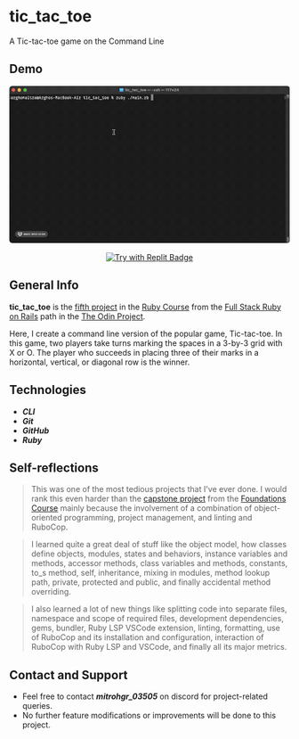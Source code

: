 # tic_tac_toe
A Tic-tac-toe game on the Command Line

## Demo

![Screen cast of Tic-tac-toe](./img/demo/demo.gif)

<div style="text-align: center;">

[![Try with Replit Badge](https://replit.com/badge?caption=Try%20with%20Replit)](https://replit.com/@mitrohgr/tictactoe?v=1)

</div>

## General Info

**tic_tac_toe** is the [fifth project](https://www.theodinproject.com/lessons/ruby-tic-tac-toe) in the [Ruby Course](https://www.theodinproject.com/paths/full-stack-ruby-on-rails/courses/ruby) from the [Full Stack Ruby on Rails](https://www.theodinproject.com/paths/full-stack-ruby-on-rails) path in the [The Odin Project](https://www.theodinproject.com/about).

Here, I create a command line version of the popular game, Tic-tac-toe. In this game, two players take turns marking the spaces in a 3-by-3 grid with X or O. The player who succeeds in placing three of their marks in a horizontal, vertical, or diagonal row is the winner.

## Technologies

+ ***CLI***
+ ***Git***
+ ***GitHub***
+ ***Ruby***

## Self-reflections

> This was one of the most tedious projects that I've ever done. I would rank this even harder than the [capstone project](https://www.theodinproject.com/lessons/foundations-calculator) from the [Foundations Course](https://www.theodinproject.com/paths/foundations/courses/foundations) mainly because the involvement of a combination of object-oriented programming, project management, and linting and RuboCop.

> I learned quite a great deal of stuff like the object model, how classes define objects, modules, states and behaviors, instance variables and methods, accessor methods, class variables and methods, constants, to_s method, self, inheritance, mixing in modules, method lookup path, private, protected and public, and finally accidental method overriding.

> I also learned a lot of new things like splitting code into separate files, namespace and scope of required files, development dependencies, gems, bundler, Ruby LSP VSCode extension, linting, formatting, use of RuboCop and its installation and configuration, interaction of RuboCop with Ruby LSP and VSCode, and finally all its major metrics.

## Contact and Support

+ Feel free to contact ***mitrohgr_03505*** on discord for project-related queries.
+ No further feature modifications or improvements will be done to this project.

